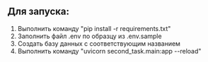 ## Для запуска:
1. Выполнить команду "pip install -r requirements.txt"
2. Заполнить файл .env по образцу из .env.sample
3. Создать базу данных с соответствующим названием
4. Выполнить команду "uvicorn second_task.main:app --reload"
